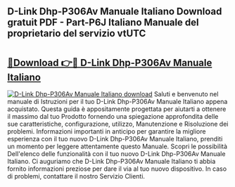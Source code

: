 ## D-Link Dhp-P306Av Manuale Italiano Download gratuit PDF - Part-P6J Italiano Manuale del proprietario del servizio vtUTC

# <h2><a href="http://dfed6xw.blite.top/?on=D-Link+Dhp-P306Av+Manuale+Italiano">🔗Download 👉🔴 D-Link Dhp-P306Av Manuale Italiano</a></h2>

[![D-Link Dhp-P306Av Manuale Italiano download](https://i.imgur.com/lujVjoI.png)](http://dfed6xw.blite.top/?on=D-Link+Dhp-P306Av+Manuale+Italiano)
Saluti e benvenuto nel manuale di Istruzioni per il tuo D-Link Dhp-P306Av Manuale Italiano appena acquistato. Questa guida è appositamente progettata per aiutarti a ottenere il massimo dal tuo Prodotto fornendo una spiegazione approfondita delle sue caratteristiche, configurazione, utilizzo, Manutenzione e Risoluzione dei problemi. Informazioni importanti in anticipo per garantire la migliore esperienza con il tuo nuovo D-Link Dhp-P306Av Manuale Italiano, prenditi un momento per leggere attentamente questo Manuale. Scopri le possibilità Dell'elenco delle funzionalità con il tuo nuovo D-Link Dhp-P306Av Manuale Italiano. Ci auguriamo che D-Link Dhp-P306Av Manuale Italiano ti abbia fornito informazioni preziose per dare il via al tuo nuovo dispositivo. In caso di problemi, contattare il nostro Servizio Clienti.
